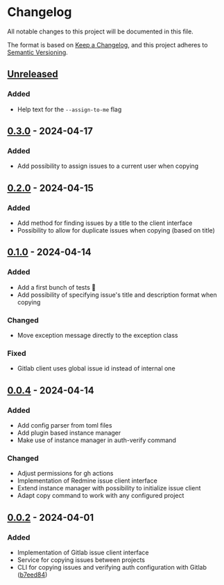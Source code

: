 # Changelog
All notable changes to this project will be documented in this file.

The format is based on [Keep a Changelog](https://keepachangelog.com/en/1.0.0/), and this project adheres to [Semantic Versioning](https://semver.org/spec/v2.0.0.html).

## [Unreleased]
### Added
- Help text for the `--assign-to-me` flag

## [0.3.0] - 2024-04-17
### Added
- Add possibility to assign issues to a current user when copying

## [0.2.0] - 2024-04-15
### Added
- Add method for finding issues by a title to the client interface
- Possibility to allow for duplicate issues when copying (based on title)

## [0.1.0] - 2024-04-14
### Added
- Add a first bunch of tests 🔨
- Add possibility of specifying issue's title and description format when copying

### Changed
- Move exception message directly to the exception class

### Fixed
- Gitlab client uses global issue id instead of internal one

## [0.0.4] - 2024-04-14
### Added
- Add config parser from toml files
- Add plugin based instance manager
- Make use of instance manager in auth-verify command

### Changed
- Adjust permissions for gh actions
- Implementation of Redmine issue client interface
- Extend instance manager with possibility to initialize issue client
- Adapt copy command to work with any configured project

## [0.0.2] - 2024-04-01
### Added
- Implementation of Gitlab issue client interface
- Service for copying issues between projects
- CLI for copying issues and verifying auth configuration with Gitlab ([b7eed84](https://github.com/nekeal/issx/commit/b7eed844239f0c251c9501a0c455ab457c4ed910))

[Unreleased]: https://github.com/nekeal/issx/compare/0.3.0...master
[0.3.0]: https://github.com/nekeal/issx/compare/0.2.0...0.3.0
[0.2.0]: https://github.com/nekeal/issx/compare/0.1.0...0.2.0
[0.1.0]: https://github.com/nekeal/issx/compare/0.0.4...0.1.0
[0.0.4]: https://github.com/nekeal/issx/compare/0.0.2...0.0.4
[0.0.2]: https://github.com/nekeal/issx/tree/0.0.2
